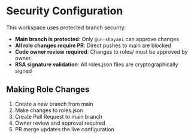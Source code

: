 # Security Configuration

This workspace uses protected branch security:

- **Main branch is protected**: Only `@un-shayani` can approve changes
- **All role changes require PR**: Direct pushes to main are blocked
- **Code owner review required**: Changes to roles/ must be approved by owner
- **RSA signature validation**: All roles.json files are cryptographically signed

## Making Role Changes

1. Create a new branch from main
2. Make changes to roles.json
3. Create Pull Request to main branch
4. Owner review and approval required
5. PR merge updates the live configuration
